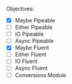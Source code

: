 Objectives: 

- [X] Maybe Pipeable
- [ ] Either Pipeable
- [ ] IO Pipeable
- [ ] Async Pipeable
- [X] Maybe Fluent
- [ ] Either Fluent
- [ ] IO Fluent
- [ ] Async Fluent
- [ ] Conversions Module